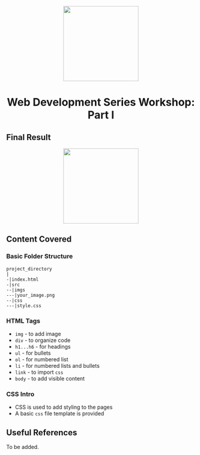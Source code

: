 <p align="center"><img src="https://raw.githubusercontent.com/HackToHelpUTD/web_dev_series_fall19/master/.github/WITBxH2H_dark.png" height="200"><p>
<h1 align="center">Web Development Series Workshop: Part I</h1>

## Final Result

<p align="center"><img src="https://raw.githubusercontent.com/HackToHelpUTD/web_dev_series_fall19/master/.github/WITBxH2H_dark.png" height="200"><p>

## Content Covered
### Basic Folder Structure
```
project_directory
|
-|index.html
-|src
--|imgs
---|your_image.png
--|css
---|style.css
```
### HTML Tags 
* `img` - to add image
* `div` - to organize code
* `h1...h6` - for headings
* `ul` - for bullets
* `ol` - for numbered list
* `li` - for numbered lists and bullets
* `link` - to import `css`
* `body` - to add visible content
### CSS Intro
* CSS is used to add styling to the pages
* A basic `css` file template is provided

## Useful References
To be added.
